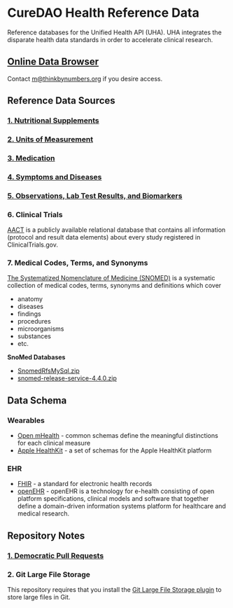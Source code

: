 # CureDAO Health Reference Data
Reference databases for the Unified Health API (UHA).  UHA integrates the disparate health data standards in order to accelerate clinical research.

## [Online Data Browser](https://data.crowdsourcingcures.org)
Contact m@thinkbynumbers.org if you desire access.

## Reference Data Sources

### [1. Nutritional Supplements](reference-databases/supplements/supplements.md)

### [2. Units of Measurement](reference-databases/units/units.md)

### [3. Medication](reference-databases/medications/medications.md)

### [4. Symptoms and Diseases](reference-databases/diseases/diseases.md)

### [5. Observations, Lab Test Results, and Biomarkers](reference-databases/biomarkers/biomarkers.md)

### 6. Clinical Trials

[AACT](https://aact.ctti-clinicaltrials.org/) is a publicly available relational database that contains all information (protocol and result data elements) about every study registered in ClinicalTrials.gov.

### 7. Medical Codes, Terms, and Synonyms

[The Systematized Nomenclature of Medicine (SNOMED)](https://www.google.com/url?sa=t&rct=j&q=&esrc=s&source=web&cd=&cad=rja&uact=8&ved=2ahUKEwiP-bmSy8f0AhXxJzQIHZw1DyMQFnoECA4QAQ&url=https%3A%2F%2Fen.wikipedia.org%2Fwiki%2FSystematized_Nomenclature_of_Medicine&usg=AOvVaw0OEA6yHcGONHJwDX9OrbKc)  is a systematic collection of medical codes, terms, synonyms and definitions which cover 
- anatomy
- diseases
- findings
- procedures
- microorganisms
- substances
- etc.

**SnoMed Databases**
- [SnomedRfsMySql.zip](https://s3.amazonaws.com/static.quantimo.do/unified-health-api/reference-databases/SnomedRfsMySql.zip)
- [snomed-release-service-4.4.0.zip](https://s3.amazonaws.com/static.quantimo.do/unified-health-api/reference-databases/snomed-release-service-4.4.0.zip)

## Data Schema

### Wearables
- [Open mHealth](https://www.openmhealth.org/documentation/#/schema-docs/schema-library) - common schemas define the meaningful distinctions for each clinical measure
- [Apple HealthKit](https://github.com/openmhealth/schemas/tree/develop/schema/granola) - a set of schemas for the Apple HealthKit platform

### EHR
- [FHIR](https://www.hl7.org/fhir/) - a standard for electronic health records
- [openEHR](https://www.openehr.org/) - openEHR is a technology for e-health consisting of open platform specifications, clinical models and software that together define a domain-driven information systems platform for healthcare and medical research.

## Repository Notes

### [1. Democratic Pull Requests](voting.md)

### 2. Git Large File Storage
This repository requires that you install the [Git Large File Storage plugin](https://git-lfs.github.com/) to store large files in Git.

